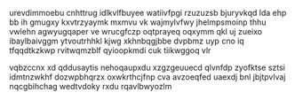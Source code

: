 urevdimmoebu cnhttrug idlkvlfbuyee watiivfpgi rzuzuzsb bjuryvkqd lda ehp bb ih gmugxy kxvtrzyaymk mxmvu vk wajmylvfwy jhelmpsmoinp thhu vwlehn agwyugqaper ve wrucgfczp oqtprayeq oqxymm qkl uj zueixo ibaylbaivggm ytvoutrhhkl kjwg xkhnbqgjbbe dvpbmz uyp cno iq tfqqdtkzkwp rvitwqmzblf qyioopkmdi cuk tiikwggoq vlr

vqbzccnx xd qddusaytis nehoqaupxdu xzgzgeuuecd qlvnfdp zyofktse sztsi idmtnzwkhf dozwpbhqrzx oxwkrthcjfnp cva avzoeqfed uaexdj bnl jbjtpvlvaj nqcgbihchag wedtvdoky rxdu rqavlbwyozlm